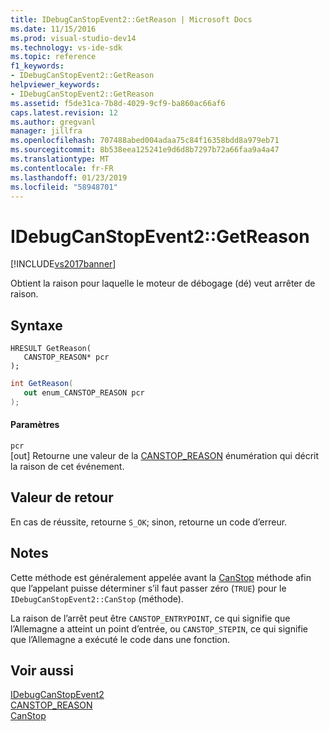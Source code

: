 ```yaml
---
title: IDebugCanStopEvent2::GetReason | Microsoft Docs
ms.date: 11/15/2016
ms.prod: visual-studio-dev14
ms.technology: vs-ide-sdk
ms.topic: reference
f1_keywords:
- IDebugCanStopEvent2::GetReason
helpviewer_keywords:
- IDebugCanStopEvent2::GetReason
ms.assetid: f5de31ca-7b8d-4029-9cf9-ba860ac66af6
caps.latest.revision: 12
ms.author: gregvanl
manager: jillfra
ms.openlocfilehash: 707488abed004adaa75c84f16358bdd8a979eb71
ms.sourcegitcommit: 8b538eea125241e9d6d8b7297b72a66faa9a4a47
ms.translationtype: MT
ms.contentlocale: fr-FR
ms.lasthandoff: 01/23/2019
ms.locfileid: "58948701"
---
```

# <a name="idebugcanstopevent2getreason"></a>IDebugCanStopEvent2::GetReason
[!INCLUDE[vs2017banner](../../../includes/vs2017banner.md)]

Obtient la raison pour laquelle le moteur de débogage (dé) veut arrêter de raison.  
  
## <a name="syntax"></a>Syntaxe  
  
```cpp#  
HRESULT GetReason(   
   CANSTOP_REASON* pcr  
);  
```  
  
```csharp  
int GetReason(   
   out enum_CANSTOP_REASON pcr  
);  
```  
  
#### <a name="parameters"></a>Paramètres  
 `pcr`  
 [out] Retourne une valeur de la [CANSTOP_REASON](../../../extensibility/debugger/reference/canstop-reason.md) énumération qui décrit la raison de cet événement.  
  
## <a name="return-value"></a>Valeur de retour  
 En cas de réussite, retourne `S_OK`; sinon, retourne un code d’erreur.  
  
## <a name="remarks"></a>Notes  
 Cette méthode est généralement appelée avant la [CanStop](../../../extensibility/debugger/reference/idebugcanstopevent2-canstop.md) méthode afin que l’appelant puisse déterminer s’il faut passer zéro (`TRUE`) pour le `IDebugCanStopEvent2::CanStop` (méthode).  
  
 La raison de l’arrêt peut être `CANSTOP_ENTRYPOINT`, ce qui signifie que l’Allemagne a atteint un point d’entrée, ou `CANSTOP_STEPIN`, ce qui signifie que l’Allemagne a exécuté le code dans une fonction.  
  
## <a name="see-also"></a>Voir aussi  
 [IDebugCanStopEvent2](../../../extensibility/debugger/reference/idebugcanstopevent2.md)   
 [CANSTOP_REASON](../../../extensibility/debugger/reference/canstop-reason.md)   
 [CanStop](../../../extensibility/debugger/reference/idebugcanstopevent2-canstop.md)
